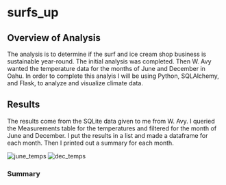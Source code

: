 # surfs_up

## Overview of Analysis
The analysis is to determine if the surf and ice cream shop business is sustainable year-round. The initial analysis was completed. Then W. Avy wanted the temperature data for the months of June and December in Oahu. In order to complete this analyis I will be using Python, SQLAlchemy, and Flask, to analyze and visualize climate data. 

## Results
The results come from the SQLite data given to me from W. Avy. I queried the Measurements table for the temperatures and filtered for the month of June and December. I put the results in a list and made a dataframe for each month. Then I printed out a summary for each month.

![june_temps](https://user-images.githubusercontent.com/86200136/131225152-5d978e87-44f6-4352-ae37-3f7961610d5b.png)
![dec_temps](https://user-images.githubusercontent.com/86200136/131225083-57054598-bf57-4da2-970d-048fc979e455.png)



### Summary
